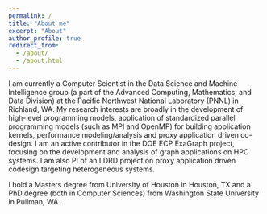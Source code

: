 ```yaml
---
permalink: /
title: "About me"
excerpt: "About"
author_profile: true
redirect_from: 
  - /about/
  - /about.html
---
```


I am currently a Computer Scientist in the Data Science and Machine Intelligence group (a part of the Advanced Computing, Mathematics, and Data Division) at the Pacific Northwest National Laboratory (PNNL) in Richland, WA. My research interests are broadly in the development of high-level programming models, application of standardized parallel programming models (such as MPI and OpenMP) for building application kernels, performance modeling/analysis and proxy application driven co-design. I am an active contributor in the DOE ECP ExaGraph project, focusing on the development and analysis of graph applications on HPC systems. I am also PI of an LDRD project on proxy application driven codesign targeting heterogeneous systems.

I hold a Masters degree from University of Houston in Houston, TX and a PhD degree (both in Computer Sciences) from Washington State University in Pullman, WA.
